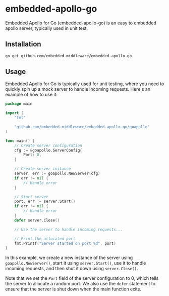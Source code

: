 # embedded-apollo-go

Embedded Apollo for Go (embedded-apollo-go) is an easy to embedded apollo server, typically used in unit test.

## Installation

```bash
go get github.com/embedded-middleware/embedded-apollo-go
```

## Usage

Embedded Apollo for Go is typically used for unit testing, where you need to quickly spin up a mock server to handle
incoming requests. Here's an example of how to use it:

```go
package main

import (
	"fmt"

	"github.com/embedded-middleware/embedded-apollo-go/goapollo"
)

func main() {
	// Create server configuration
	cfg := &goapollo.ServerConfig{
		Port: 0,
	}

	// Create server instance
	server, err := goapollo.NewServer(cfg)
	if err != nil {
		// Handle error
	}

	// Start server
	port, err := server.Start()
	if err != nil {
		// Handle error
	}
	defer server.Close()

	// Use the server to handle incoming requests...

	// Print the allocated port
	fmt.Printf("Server started on port %d", port)
}
```

In this example, we create a new instance of the server using `goapollo.NewServer()`, start it using `server.Start()`, use it to handle incoming requests, and then shut it down using `server.Close()`.

Note that we set the `Port` field of the server configuration to 0, which tells the server to allocate a random port. We
also use the `defer` statement to ensure that the server is shut down when the main function exits.
